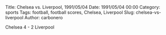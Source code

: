 Title: Chelsea vs. Liverpool, 1991/05/04
Date: 1991/05/04 00:00
Category: sports
Tags: football, football scores, Chelsea, Liverpool
Slug: chelsea-vs-liverpool
Author: carbonero


Chelsea 4 - 2 Liverpool
